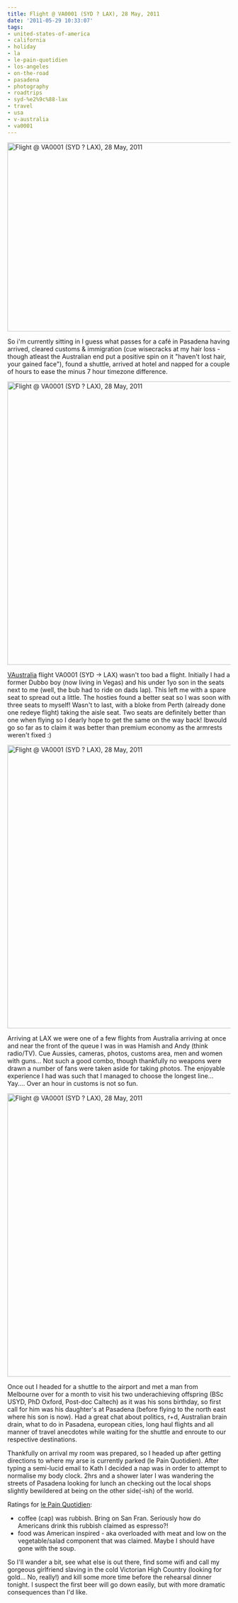 ```yaml
---
title: Flight @ VA0001 (SYD ? LAX), 28 May, 2011
date: '2011-05-29 10:33:07'
tags:
- united-states-of-america
- california
- holiday
- la
- le-pain-quotidien
- los-angeles
- on-the-road
- pasadena
- photography
- roadtrips
- syd-%e2%9c%88-lax
- travel
- usa
- v-australia
- va0001
---
```


<div class="image">
<a href="http://www.flickr.com/photos/jufemaiz/5769379499/" title="Flight @ VA0001 (SYD ? LAX), 28 May, 2011 by 'ju:femaiz, on Flickr"><img src="http://farm4.static.flickr.com/3390/5769379499_f201bbf4c3_z.jpg" width="640" height="427" alt="Flight @ VA0001 (SYD ? LAX), 28 May, 2011"/></a>
</div>

So i'm currently sitting in I guess what passes for a café in Pasadena having arrived, cleared customs & immigration (cue wisecracks at my hair loss - though atleast the Australian end put a positive spin on it "haven't lost hair, your gained face"), found a shuttle, arrived at hotel and napped for a couple of hours to ease the minus 7 hour timezone difference.<!--more-->

<div class="image"><a href="http://www.flickr.com/photos/jufemaiz/5769918584/" title="Flight @ VA0001 (SYD ? LAX), 28 May, 2011 by 'ju:femaiz, on Flickr"><img src="http://farm6.static.flickr.com/5221/5769918584_714c8012a6_z.jpg" width="640" height="640" alt="Flight @ VA0001 (SYD ? LAX), 28 May, 2011"/></a></div>

<a href="http://www.vaustralia.com.au/">VAustralia</a> flight VA0001 (SYD -> LAX) wasn't too bad a flight. Initially I had a former Dubbo boy (now living in Vegas) and his under 1yo son in the seats next to me (well, the bub had to ride on dads lap). This left me with a spare seat to spread out a little. The hosties found a better seat so I was soon with three seats to myself! Wasn't to last, with a bloke from Perth (already done one redeye flight) taking the aisle seat. Two seats are definitely better than one when flying so I dearly hope to get the same on the way back! Ibwould go so far as to claim it was better than premium economy as the armrests weren't fixed :)

<div class="image"><a href="http://www.flickr.com/photos/jufemaiz/5769380489/" title="Flight @ VA0001 (SYD ? LAX), 28 May, 2011 by 'ju:femaiz, on Flickr"><img src="http://farm4.static.flickr.com/3624/5769380489_b125708b07_z.jpg" width="640" height="640" alt="Flight @ VA0001 (SYD ? LAX), 28 May, 2011"/></a></div>

Arriving at LAX we were one of a few flights from Australia arriving at once and near the front of the queue I was in was Hamish and Andy (think radio/TV). Cue Aussies, cameras, photos, customs area, men and women with guns... Not such a good combo, though thankfully no weapons were drawn a number of fans were taken aside for taking photos. The enjoyable experience I had was such that I managed to choose the longest line... Yay.... Over an hour in customs is not so fun.

<div class="image"><a href="http://www.flickr.com/photos/jufemaiz/5769380813/" title="Flight @ VA0001 (SYD ? LAX), 28 May, 2011 by 'ju:femaiz, on Flickr"><img src="http://farm6.static.flickr.com/5142/5769380813_819ffc7688_z.jpg" width="640" height="640" alt="Flight @ VA0001 (SYD ? LAX), 28 May, 2011"/></a></div>

Once out I headed for a shuttle to the airport and met a man from Melbourne over for a month to visit his two underachieving offspring (BSc USYD, PhD Oxford, Post-doc Caltech) as it was his sons birthday, so first call for him was his daughter's at Pasadena (before flying to the north east where his son is now). Had a great chat about politics, r+d, Australian brain drain, what to do in Pasadena, european cities, long haul flights and all manner of travel anecdotes while waiting for the shuttle and enroute to our respective destinations.

Thankfully on arrival my room was prepared, so I headed up after getting directions to where my arse is currently parked (le Pain Quotidien). After typing a semi-lucid email to Kath I decided a nap was in order to attempt to normalise my body clock. 2hrs and a shower later I was wandering the streets of Pasadena looking for lunch an checking out the local shops slightly bewildered at being on the other side(-ish) of the world.

Ratings for <a href="http://www.lepainquotidien.us/#/en_US/locations/california/pasadena">le Pain Quotidien</a>:
<ul>
	<li>coffee (cap) was rubbish. Bring on San Fran. Seriously how do Americans drink this rubbish claimed as espresso?!</li>
	<li>food was American inspired - aka overloaded with meat and low on the vegetable/salad component that was claimed. Maybe I should have gone with the soup.</li>
</ul>

So I'll wander a bit, see what else is out there, find some wifi and call my gorgeous girlfriend slaving in the cold Victorian High Country (looking for gold... No, really!) and kill some more time before the rehearsal dinner tonight. I suspect the first beer will go down easily, but with more dramatic consequences than I'd like.


